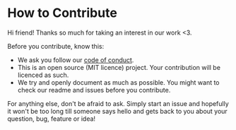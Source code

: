 # How to Contribute

Hi friend! Thanks so much for taking an interest in our work <3.

Before you contribute, know this:

* We ask you follow our [code of conduct](https://github.com/OAButton/discussion/blob/master/.github/CODE_OF_CONDUCT.md).
* This is an open source (MIT licence) project. Your contribution will be licenced as such.
* We try and openly document as much as possible. You might want to check our readme and issues before you contribute.

For anything else, don't be afraid to ask. Simply start an issue and hopefully it won't be too long till someone says hello and gets back to you about your question, bug, feature or idea! 
